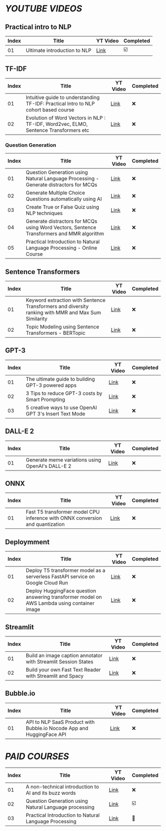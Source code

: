 # **_YOUTUBE VIDEOS_**

## Practical intro to NLP
| Index | Title | YT Video | Completed |
| --------------- | --------------- | --------------- | --------------- |
| 01 | Ultimate introduction to NLP | [Link](https://www.youtube.com/watch?v=Urhyfa9ZQOo) | :ballot_box_with_check: |


## TF-IDF
| Index | Title | YT Video | Completed |
| --------------- | --------------- | --------------- | --------------- |
| 01 | Intuitive guide to understanding TF-IDF: Practical Intro to NLP cohort based course | [Link](https://www.youtube.com/watch?v=qqjdUvhmnv0) | :x: |
| 02 | Evolution of Word Vectors in NLP : TF-IDF, Word2vec, ELMO, Sentence Transformers etc | [Link](https://www.youtube.com/watch?v=0zaXiqzmr7w) | :x: |


### Question Generation
| Index | Title | YT Video | Completed |
| --------------- | --------------- | --------------- | --------------- |
| 01 | Question Generation using Natural Language Processing - Generate distractors for MCQs | [Link](https://www.youtube.com/watch?v=x08SqsVfgmQ) | :x: |
| 02 | Generate Multiple Choice Questions automatically using AI | [Link](https://www.youtube.com/watch?v=EeGyoos6r-E) | :x: |
| 03 | Create True or False Quiz using NLP techniques | [Link](https://www.youtube.com/watch?v=hzaYs7_wxbs) | :x: |
| 04 | Generate distractors for MCQs using Word Vectors, Sentence Transformers and MMR algorithm | [Link](https://www.youtube.com/watch?v=WnvdMFP0MFY) | :x: |
| 05 | Practical Introduction to Natural Language Processing - Online Course | [Link](https://www.youtube.com/watch?v=2An7H_UwKOU) | :x: |


## Sentence Transformers
| Index | Title | YT Video | Completed |
| --------------- | --------------- | --------------- | --------------- |
| 01 | Keyword extraction with Sentence Transformers and diversity ranking with MMR and Max Sum Similarity | [Link](https://www.youtube.com/watch?v=JggActbFEig) | :x: |
| 02 | Topic Modeling using Sentence Transformers - BERTopic | [Link](https://www.youtube.com/watch?v=Qub3PrFvauI) | :x: |


## GPT-3
| Index | Title | YT Video | Completed |
| --------------- | --------------- | --------------- | --------------- |
| 01 | The ultimate guide to building GPT-3 powered apps | [Link](https://www.youtube.com/watch?v=CksRzeRZ5tk) | :x: |
| 02 | 3 Tips to reduce GPT-3 costs by Smart Prompting | [Link](https://www.youtube.com/watch?v=vrV3B6e_2wA) | :x: |
| 03 | 5 creative ways to use OpenAI GPT 3's Insert Text Mode | [Link](https://www.youtube.com/watch?v=Uv-UdguWHz8) | :x: |


## DALL-E 2
| Index | Title | YT Video | Completed |
| --------------- | --------------- | --------------- | --------------- |
| 01 | Generate meme variations using OpenAI's DALL-E 2 | [Link](https://www.youtube.com/watch?v=95mSpnEjejk) | :x: |


## ONNX
| Index | Title | YT Video | Completed |
| --------------- | --------------- | --------------- | --------------- |
| 01 | Fast T5 transformer model CPU inference with ONNX conversion and quantization | [Link](https://www.youtube.com/watch?v=2glb3BfOSVE) | :x: |


## Deploymment
| Index | Title | YT Video | Completed |
| --------------- | --------------- | --------------- | --------------- |
| 01 | Deploy T5 transformer model as a serverless FastAPI service on Google Cloud Run | [Link](https://www.youtube.com/watch?v=OzV21spbCfI) | :x: |
| 02 | Deploy HuggingFace question answering transformer model on AWS Lambda using container image | [Link](https://www.youtube.com/watch?v=tL3-PqQvdF4) | :x: |


## Streamlit
| Index | Title | YT Video | Completed |
| --------------- | --------------- | --------------- | --------------- |
| 01 | Build an image caption annotator with Streamlit Session States | [Link](https://www.youtube.com/watch?v=aAvsAMNDLc4) | :x: |
| 02 | Build your own Fast Text Reader with Streamlit and Spacy | [Link](https://www.youtube.com/watch?v=zNND8jxRFH8) | :x: |


## Bubble.io
| Index | Title | YT Video | Completed |
| --------------- | --------------- | --------------- | --------------- |
| 01 | API to NLP SaaS Product with Bubble.io Nocode App and HuggingFace API | [Link](https://www.youtube.com/watch?v=x3eZTi7_RFk) | :x: |



# **_PAID COURSES_**

| Index | Title | YT Video | Completed |
| --------------- | --------------- | --------------- | --------------- |
| 01 | A non-technical introduction to AI and its buzz words | [Link](https://www.udemy.com/course/intro-to-artificial-intelligence/) | :x: |
| 02 | Question Generation using Natural Language processing | [Link](https://www.udemy.com/course/question-generation-using-natural-language-processing/) | :ballot_box_with_check: |
| 03 | Practical Introduction to Natural Language Processing | [Link](https://www.learnnlp.academy/practical-introduction-to-natural-language-processing) | :construction: |
